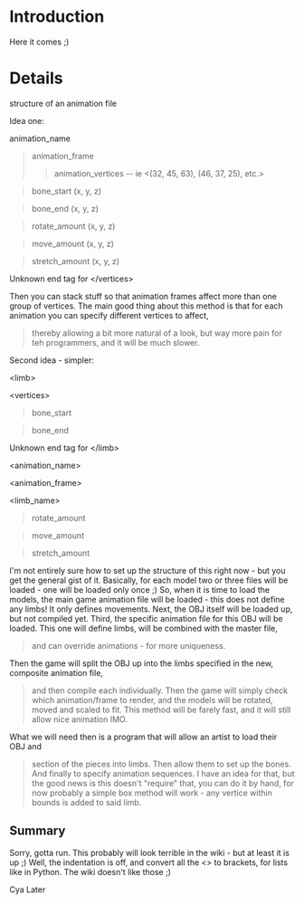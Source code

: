 # Introduction #

Here it comes ;)


# Details #


structure of an animation file

Idea one:

animation\_name
> animation\_frame
> > animation\_vertices <list of tuples representing vertices> -- ie <(32, 45, 63), (46, 37, 25), etc.>


> bone\_start (x, y, z)

> bone\_end (x, y, z)

> rotate\_amount (x, y, z)

> move\_amount (x, y, z)

> stretch\_amount (x, y, z)

> 

Unknown end tag for &lt;/vertices&gt;



Then you can stack stuff so that animation frames affect more than one group of vertices.
The main good thing about this method is that for each animation you can specify different vertices to affect,
> thereby allowing a bit more natural of a look, but way more pain for teh programmers,
> and it will be much slower.


Second idea - simpler:



&lt;limb&gt;



> 

&lt;vertices&gt;



> bone\_start

> bone\_end



Unknown end tag for &lt;/limb&gt;






<animation\_name>


> 

<animation\_frame>


> > 

<limb\_name>




> rotate\_amount

> move\_amount

> stretch\_amount


I'm not entirely sure how to set up the structure of this right now - but you get the general gist of it.
Basically, for each model two or three files will be loaded - one will be loaded only once ;)
So, when it is time to load the models, the main game animation file will be loaded - this does not define any limbs!
It only defines movements.
Next, the OBJ itself will be loaded up, but not compiled yet.
Third, the specific animation file for this OBJ will be loaded.
This one will define limbs, will be combined with the master file,
> and can override animations - for more uniqueness.

Then the game will split the OBJ up into the limbs specified in the new, composite animation file,
> and then compile each individually.
Then the game will simply check which animation/frame to render,
> and the models will be rotated, moved and scaled to fit.
This method will be farely fast, and it will still allow nice animation IMO.


What we will need then is a program that will allow an artist to load their OBJ and
> section of the pieces into limbs.
Then allow them to set up the bones.
And finally to specify animation sequences.
I have an idea for that, but the good news is this doesn't "require" that, you can do it by hand,
> for now probably a simple box method will work - any vertice within bounds is added to said limb.



## Summary ##
Sorry, gotta run. This probably will look terrible in the wiki - but at least it is up ;)
Well, the indentation is off, and convert all the <> to brackets, for lists like in Python.
The wiki doesn't like those ;)

Cya Later